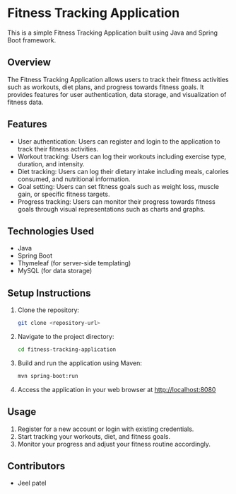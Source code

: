 # Fitness Tracking Application

This is a simple Fitness Tracking Application built using Java and Spring Boot framework.

## Overview

The Fitness Tracking Application allows users to track their fitness activities such as workouts, diet plans, and progress towards fitness goals. It provides features for user authentication, data storage, and visualization of fitness data.

## Features

- User authentication: Users can register and login to the application to track their fitness activities.
- Workout tracking: Users can log their workouts including exercise type, duration, and intensity.
- Diet tracking: Users can log their dietary intake including meals, calories consumed, and nutritional information.
- Goal setting: Users can set fitness goals such as weight loss, muscle gain, or specific fitness targets.
- Progress tracking: Users can monitor their progress towards fitness goals through visual representations such as charts and graphs.

## Technologies Used

- Java
- Spring Boot
- Thymeleaf (for server-side templating)
- MySQL (for data storage)

## Setup Instructions

1. Clone the repository:
    
    ```bash
    git clone <repository-url>
    
    ```
    
2. Navigate to the project directory:
    
    ```bash
    cd fitness-tracking-application
    
    ```
    
3. Build and run the application using Maven:
    
    ```bash
    mvn spring-boot:run
    
    ```
    
4. Access the application in your web browser at [http://localhost:8080](http://localhost:8080/)

## Usage

1. Register for a new account or login with existing credentials.
2. Start tracking your workouts, diet, and fitness goals.
3. Monitor your progress and adjust your fitness routine accordingly.

## Contributors

- Jeel patel
